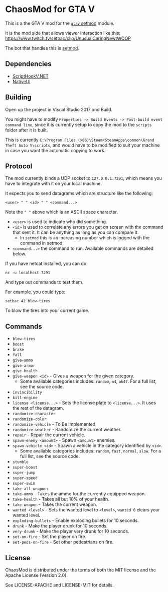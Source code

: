 # ChaosMod for GTA V

This is a the GTA V mod for the [`gtav` setmod] module.

It is the mod side that allows viewer interaction like this:
https://www.twitch.tv/setbac/clip/UnusualCaringNewtWOOP

The bot that handles this is [setmod].

[`gtav` setmod]: https://github.com/udoprog/setmod#gtav
[setmod]: https://github.com/udoprog/setmod

## Dependencies

* [ScriptHookV.NET](https://www.gta5-mods.com/tools/scripthookv-net)
* [NativeUI](https://github.com/Guad/NativeUI/releases/)

## Building

Open up the project in Visual Studio 2017 and Build.

You might have to modify `Properties -> Build Events -> Post-build event command line`,
since it is currently setup to copy the mod to the `scripts` folder after it is built.

This is currently `C:\Program Files (x86)\Steam\SteamApps\common\Grand Theft Auto V\scripts`,
and would have to be modified to suit your machine in case you want the automatic copying to work.

## Protocol

The mod currently binds a UDP socket to `127.0.0.1:7291`, which means you have to integrate with it on your local machine.

It expects you to send datagrams which are structure like the following:

```
<user> " " <id> " " <command...>
```

Note the `" "` above which is an ASCII space character.

* `<user>` is used to indicate who did something.
* `<id>` is used to correlate any errors you get on screen with the command that sent it. It can be anything as long as you can compare it.
  - In `setmod` this is an increasing number which is logged with the command in setmod.
* `<command...>` the command to run. Available commands are detailed below.

If you have netcat installed, you can do:

```
nc -u localhost 7291
```

And type out commands to test them.

For example, you could type:

```
setbac 42 blow-tires
```

To blow the tires into your current game.

## Commands

* `blow-tires`
* `boost`
* `brake`
* `fall`
* `give-ammo`
* `give-armor`
* `give-health`
* `give-weapon <id>` - Gives a weapon for the given category.
  - Some available categories includes: `random`, `m4`, `ak47`.
    For a full list, see the source code.
* `invincibility`
* `kill-engine`
* `license <license...>` - Sets the license plate to `<license...>`. It uses the rest of the datagram.
* `randomize-character`
* `randomize-color`
* `randomize-vehicle` - To Be Implemented
* `randomize-weather` - Randomize the current weather.
* `repair` - Repair the current vehicle.
* `spawn-enemy <amount>` - Spawn `<amount>` enemies.
* `spawn-vehicle <id>` - Spawn a vehicle in the category identified by `<id>`.
  - Some available categories includes: `random`, `fast`, `normal`, `slow`.
    For a full list, see the source code.
* `stumble`
* `super-boost`
* `super-jump`
* `super-speed`
* `super-swim`
* `take-all-weapons`
* `take-ammo` - Takes the ammo for the currently equipped weapon.
* `take-health` - Takes all but 10% of your health.
* `take-weapon` - Takes the current weapon.
* `wanted <level>` - Sets the wanted level to `<level>`, `wanted 0` clears your wanted level.
* `exploding-bullets` - Enable exploding bullets for 10 seconds.
* `drunk` - Make the player drunk for 10 seconds.
* `very-drunk` - Make the player very drunk for 10 seconds.
* `set-on-fire` - Set the player on fire.
* `set-peds-on-fire` - Set other pedestrians on fire.

## License

ChaosMod is distributed under the terms of both the MIT license and the Apache License (Version 2.0).

See LICENSE-APACHE and LICENSE-MIT for details.